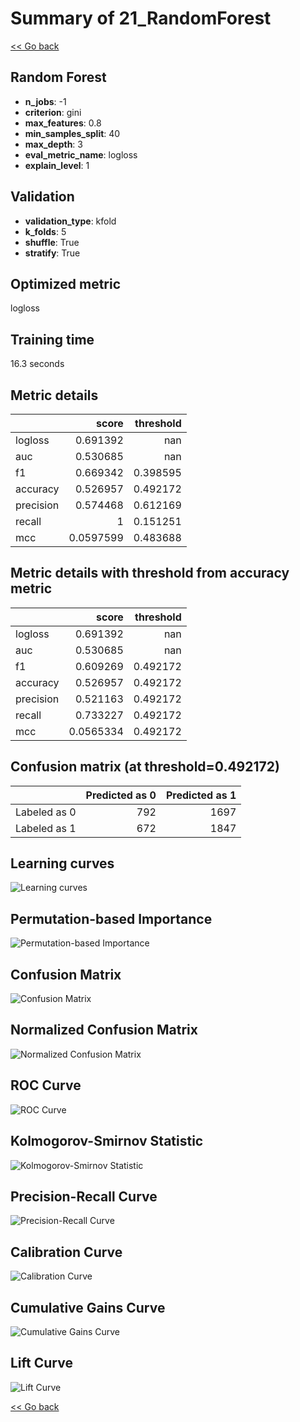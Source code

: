 # Summary of 21_RandomForest

[<< Go back](../README.md)


## Random Forest
- **n_jobs**: -1
- **criterion**: gini
- **max_features**: 0.8
- **min_samples_split**: 40
- **max_depth**: 3
- **eval_metric_name**: logloss
- **explain_level**: 1

## Validation
 - **validation_type**: kfold
 - **k_folds**: 5
 - **shuffle**: True
 - **stratify**: True

## Optimized metric
logloss

## Training time

16.3 seconds

## Metric details
|           |     score |   threshold |
|:----------|----------:|------------:|
| logloss   | 0.691392  |  nan        |
| auc       | 0.530685  |  nan        |
| f1        | 0.669342  |    0.398595 |
| accuracy  | 0.526957  |    0.492172 |
| precision | 0.574468  |    0.612169 |
| recall    | 1         |    0.151251 |
| mcc       | 0.0597599 |    0.483688 |


## Metric details with threshold from accuracy metric
|           |     score |   threshold |
|:----------|----------:|------------:|
| logloss   | 0.691392  |  nan        |
| auc       | 0.530685  |  nan        |
| f1        | 0.609269  |    0.492172 |
| accuracy  | 0.526957  |    0.492172 |
| precision | 0.521163  |    0.492172 |
| recall    | 0.733227  |    0.492172 |
| mcc       | 0.0565334 |    0.492172 |


## Confusion matrix (at threshold=0.492172)
|              |   Predicted as 0 |   Predicted as 1 |
|:-------------|-----------------:|-----------------:|
| Labeled as 0 |              792 |             1697 |
| Labeled as 1 |              672 |             1847 |

## Learning curves
![Learning curves](learning_curves.png)

## Permutation-based Importance
![Permutation-based Importance](permutation_importance.png)
## Confusion Matrix

![Confusion Matrix](confusion_matrix.png)


## Normalized Confusion Matrix

![Normalized Confusion Matrix](confusion_matrix_normalized.png)


## ROC Curve

![ROC Curve](roc_curve.png)


## Kolmogorov-Smirnov Statistic

![Kolmogorov-Smirnov Statistic](ks_statistic.png)


## Precision-Recall Curve

![Precision-Recall Curve](precision_recall_curve.png)


## Calibration Curve

![Calibration Curve](calibration_curve_curve.png)


## Cumulative Gains Curve

![Cumulative Gains Curve](cumulative_gains_curve.png)


## Lift Curve

![Lift Curve](lift_curve.png)



[<< Go back](../README.md)
